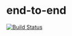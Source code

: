 # end-to-end
[![Build Status](https://semaphoreci.com/api/v1/andrewssato/end-to-end/branches/ci/shields_badge.svg)](https://semaphoreci.com/andrewssato/end-to-end)